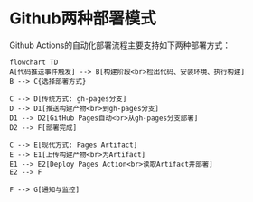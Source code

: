 # Github两种部署模式

Github Actions的自动化部署流程主要支持如下两种部署方式：

```mermaid
flowchart TD
A[代码推送事件触发] --> B[构建阶段<br>检出代码、安装环境、执行构建]
B --> C{选择部署方式}
    
C --> D[传统方式: gh-pages分支]
D --> D1[推送构建产物<br>到gh-pages分支]
D1 --> D2[GitHub Pages自动<br>从gh-pages分支部署]
D2 --> F[部署完成]
    
C --> E[现代方式: Pages Artifact]
E --> E1[上传构建产物<br>为Artifact]
E1 --> E2[Deploy Pages Action<br>读取Artifact并部署]
E2 --> F
    
F --> G[通知与监控]
```

